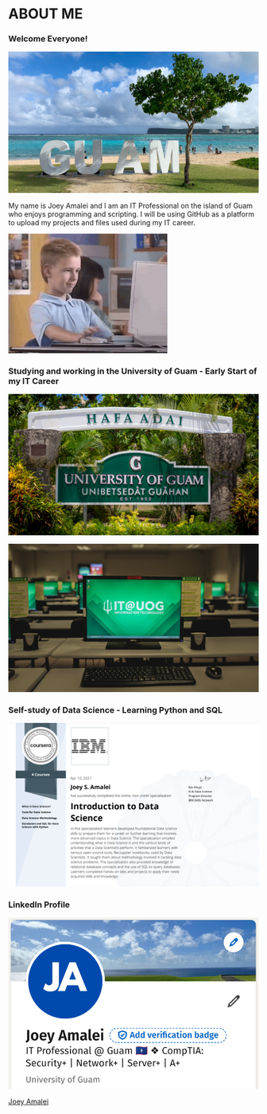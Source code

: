 # ABOUT ME
### Welcome Everyone!
![Title Banner](/media/ypao_beach.jpg)

My name is Joey Amalei and I am an IT Professional on the island of Guam who enjoys programming and scripting. I will be using GitHub as a platform to upload my projects and files used during my IT career.

![Coding Meme](/media/coder.gif)

### Studying and working in the University of Guam - Early Start of my IT Career
![UOG Welcoming Sign](/media/uog.jpg)

![UOG Lab](/media/uog_lab.png)

### Self-study of Data Science - Learning Python and SQL
![IBM Cert](/media/ibm_cert.png)

### LinkedIn Profile
![LinkedIn](/media/linkedin.png)
<div class="badge-base LI-profile-badge" data-locale="en_US" data-size="medium" data-theme="light" data-type="VERTICAL" data-vanity="joey-amalei" data-version="v1"><a class="badge-base__link LI-simple-link" href="https://gu.linkedin.com/in/joey-amalei?trk=profile-badge">Joey Amalei</a></div>
              
